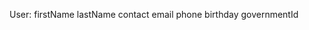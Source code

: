 User:
    firstName
    lastName
    contact
        email
        phone
    birthday
    governmentId
    